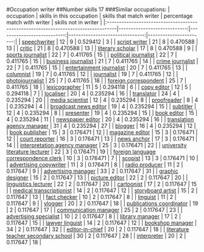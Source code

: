 #Occupation writer
##Number skills 17
###Similar occupations:
| occupation                                                                        |   skills in this occupation |   skills that match writer |   percentage match with writer |   skills not in writer |
|:----------------------------------------------------------------------------------|----------------------------:|---------------------------:|-------------------------------:|-----------------------:|
| [speechwriter](speechwriter.md)                                                   |                          12 |                          9 |                       0.529412 |                      3 |
| [script writer](script_writer.md)                                                 |                          21 |                          8 |                       0.470588 |                     13 |
| [critic](critic.md)                                                               |                          21 |                          8 |                       0.470588 |                     13 |
| [literary scholar](literary_scholar.md)                                           |                          17 |                          8 |                       0.470588 |                      9 |
| [sports journalist](sports_journalist.md)                                         |                          22 |                          7 |                       0.411765 |                     15 |
| [political journalist](political_journalist.md)                                   |                          22 |                          7 |                       0.411765 |                     15 |
| [business journalist](business_journalist.md)                                     |                          21 |                          7 |                       0.411765 |                     14 |
| [crime journalist](crime_journalist.md)                                           |                          22 |                          7 |                       0.411765 |                     15 |
| [entertainment journalist](entertainment_journalist.md)                           |                          20 |                          7 |                       0.411765 |                     13 |
| [columnist](columnist.md)                                                         |                          19 |                          7 |                       0.411765 |                     12 |
| [journalist](journalist.md)                                                       |                          19 |                          7 |                       0.411765 |                     12 |
| [photojournalist](photojournalist.md)                                             |                          25 |                          7 |                       0.411765 |                     18 |
| [foreign correspondent](foreign_correspondent.md)                                 |                          25 |                          7 |                       0.411765 |                     18 |
| [lexicographer](lexicographer.md)                                                 |                          11 |                          5 |                       0.294118 |                      6 |
| [copy editor](copy_editor.md)                                                     |                          12 |                          5 |                       0.294118 |                      7 |
| [localiser](localiser.md)                                                         |                          20 |                          4 |                       0.235294 |                     16 |
| [translator](translator.md)                                                       |                          24 |                          4 |                       0.235294 |                     20 |
| [media scientist](media_scientist.md)                                             |                          12 |                          4 |                       0.235294 |                      8 |
| [proofreader](proofreader.md)                                                     |                           8 |                          4 |                       0.235294 |                      4 |
| [broadcast news editor](broadcast_news_editor.md)                                 |                          19 |                          4 |                       0.235294 |                     15 |
| [subtitler](subtitler.md)                                                         |                          12 |                          4 |                       0.235294 |                      8 |
| [presenter](presenter.md)                                                         |                          19 |                          4 |                       0.235294 |                     15 |
| [book editor](book_editor.md)                                                     |                          15 |                          4 |                       0.235294 |                     11 |
| [newspaper editor](newspaper_editor.md)                                           |                          20 |                          4 |                       0.235294 |                     16 |
| [translation agency manager](translation_agency_manager.md)                       |                          31 |                          4 |                       0.235294 |                     27 |
| [blogger](blogger.md)                                                             |                          16 |                          4 |                       0.235294 |                     12 |
| [book publisher](book_publisher.md)                                               |                          15 |                          3 |                       0.176471 |                     12 |
| [magazine editor](magazine_editor.md)                                             |                          15 |                          3 |                       0.176471 |                     12 |
| [court reporter](court_reporter.md)                                               |                          16 |                          3 |                       0.176471 |                     13 |
| [news anchor](news_anchor.md)                                                     |                          17 |                          3 |                       0.176471 |                     14 |
| [interpretation agency manager](interpretation_agency_manager.md)                 |                          25 |                          3 |                       0.176471 |                     22 |
| [university literature lecturer](university_literature_lecturer.md)               |                          22 |                          3 |                       0.176471 |                     19 |
| [foreign language correspondence clerk](foreign_language_correspondence_clerk.md) |                          10 |                          3 |                       0.176471 |                      7 |
| [scopist](scopist.md)                                                             |                          13 |                          3 |                       0.176471 |                     10 |
| [advertising copywriter](advertising_copywriter.md)                               |                          11 |                          3 |                       0.176471 |                      8 |
| [radio producer](radio_producer.md)                                               |                          11 |                          2 |                       0.117647 |                      9 |
| [advertising manager](advertising_manager.md)                                     |                          33 |                          2 |                       0.117647 |                     31 |
| [graphic designer](graphic_designer.md)                                           |                          15 |                          2 |                       0.117647 |                     13 |
| [picture editor](picture_editor.md)                                               |                          22 |                          2 |                       0.117647 |                     20 |
| [linguistics lecturer](linguistics_lecturer.md)                                   |                          22 |                          2 |                       0.117647 |                     20 |
| [cartoonist](cartoonist.md)                                                       |                          17 |                          2 |                       0.117647 |                     15 |
| [medical transcriptionist](medical_transcriptionist.md)                           |                          14 |                          2 |                       0.117647 |                     12 |
| [storyboard artist](storyboard_artist.md)                                         |                          15 |                          2 |                       0.117647 |                     13 |
| [fact checker](fact_checker.md)                                                   |                          10 |                          2 |                       0.117647 |                      8 |
| [linguist](linguist.md)                                                           |                          11 |                          2 |                       0.117647 |                      9 |
| [vlogger](vlogger.md)                                                             |                          20 |                          2 |                       0.117647 |                     18 |
| [publications coordinator](publications_coordinator.md)                           |                          19 |                          2 |                       0.117647 |                     17 |
| [communication manager](communication_manager.md)                                 |                          25 |                          2 |                       0.117647 |                     23 |
| [advertising specialist](advertising_specialist.md)                               |                          10 |                          2 |                       0.117647 |                      8 |
| [library manager](library_manager.md)                                             |                          17 |                          2 |                       0.117647 |                     15 |
| [lawyer linguist](lawyer_linguist.md)                                             |                          14 |                          2 |                       0.117647 |                     12 |
| [bookshop manager](bookshop_manager.md)                                           |                          34 |                          2 |                       0.117647 |                     32 |
| [editor-in-chief](editor-in-chief.md)                                             |                          20 |                          2 |                       0.117647 |                     18 |
| [literature teacher secondary school](literature_teacher_secondary_school.md)     |                          30 |                          2 |                       0.117647 |                     28 |
| [interpreter](interpreter.md)                                                     |                          20 |                          2 |                       0.117647 |                     18 |
